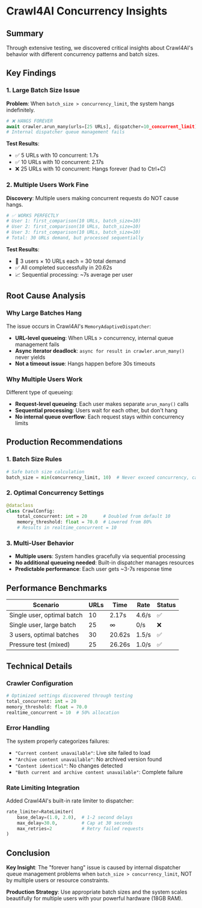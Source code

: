 # Crawl4AI Concurrency Insights

## Summary

Through extensive testing, we discovered critical insights about Crawl4AI's behavior with different concurrency patterns and batch sizes.

## Key Findings

### 1. Large Batch Size Issue
**Problem**: When `batch_size > concurrency_limit`, the system hangs indefinitely.

```python
# ❌ HANGS FOREVER
await crawler.arun_many(urls=[25 URLs], dispatcher=10_concurrent_limit)
# Internal dispatcher queue management fails
```

**Test Results**:
- ✅ 5 URLs with 10 concurrent: 1.7s
- ✅ 10 URLs with 10 concurrent: 2.17s  
- ❌ 25 URLs with 10 concurrent: Hangs forever (had to Ctrl+C)

### 2. Multiple Users Work Fine
**Discovery**: Multiple users making concurrent requests do NOT cause hangs.

```python
# ✅ WORKS PERFECTLY
# User 1: first_comparison(10 URLs, batch_size=10)
# User 2: first_comparison(10 URLs, batch_size=10) 
# User 3: first_comparison(10 URLs, batch_size=10)
# Total: 30 URLs demand, but processed sequentially
```

**Test Results**:
- 👥 3 users × 10 URLs each = 30 total demand
- ✅ All completed successfully in 20.62s
- 📈 Sequential processing: ~7s average per user

## Root Cause Analysis

### Why Large Batches Hang
The issue occurs in Crawl4AI's `MemoryAdaptiveDispatcher`:
- **URL-level queueing**: When URLs > concurrency, internal queue management fails
- **Async iterator deadlock**: `async for result in crawler.arun_many()` never yields
- **Not a timeout issue**: Hangs happen before 30s timeouts

### Why Multiple Users Work
Different type of queueing:
- **Request-level queueing**: Each user makes separate `arun_many()` calls
- **Sequential processing**: Users wait for each other, but don't hang
- **No internal queue overflow**: Each request stays within concurrency limits

## Production Recommendations

### 1. Batch Size Rules
```python
# Safe batch size calculation
batch_size = min(concurrency_limit, 10)  # Never exceed concurrency, cap at 10
```

### 2. Optimal Concurrency Settings
```python
@dataclass
class CrawlConfig:
    total_concurrent: int = 20      # Doubled from default 10
    memory_threshold: float = 70.0  # Lowered from 80%
    # Results in realtime_concurrent = 10
```

### 3. Multi-User Behavior
- **Multiple users**: System handles gracefully via sequential processing
- **No additional queueing needed**: Built-in dispatcher manages resources
- **Predictable performance**: Each user gets ~3-7s response time

## Performance Benchmarks

| Scenario | URLs | Time | Rate | Status |
|----------|------|------|------|--------|
| Single user, optimal batch | 10 | 2.17s | 4.6/s | ✅ |
| Single user, large batch | 25 | ∞ | 0/s | ❌ |
| 3 users, optimal batches | 30 | 20.62s | 1.5/s | ✅ |
| Pressure test (mixed) | 25 | 26.26s | 1.0/s | ✅ |

## Technical Details

### Crawler Configuration
```python
# Optimized settings discovered through testing
total_concurrent: int = 20
memory_threshold: float = 70.0
realtime_concurrent = 10  # 50% allocation
```

### Error Handling
The system properly categorizes failures:
- `"Current content unavailable"`: Live site failed to load
- `"Archive content unavailable"`: No archived version found  
- `"Content identical"`: No changes detected
- `"Both current and archive content unavailable"`: Complete failure

### Rate Limiting Integration
Added Crawl4AI's built-in rate limiter to dispatcher:
```python
rate_limiter=RateLimiter(
    base_delay=(1.0, 2.0),  # 1-2 second delays
    max_delay=30.0,         # Cap at 30 seconds
    max_retries=2           # Retry failed requests
)
```

## Conclusion

**Key Insight**: The "forever hang" issue is caused by internal dispatcher queue management problems when `batch_size > concurrency_limit`, NOT by multiple users or resource constraints.

**Production Strategy**: Use appropriate batch sizes and the system scales beautifully for multiple users with your powerful hardware (18GB RAM).
